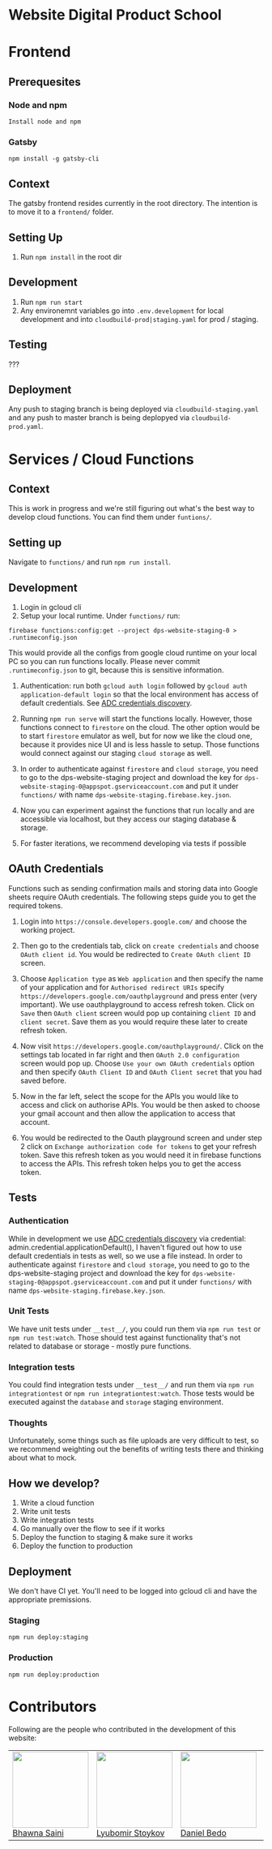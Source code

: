 # Website Digital Product School

# Frontend

## Prerequesites

### Node and npm

`Install node and npm`

### Gatsby

`npm install -g gatsby-cli`

## Context

The gatsby frontend resides currently in the root directory. The intention is to move it to a `frontend/` folder.

## Setting Up

1. Run `npm install` in the root dir

## Development

1. Run `npm run start`
2. Any environemnt variables go into `.env.development` for local development and into `cloudbuild-prod|staging.yaml` for prod / staging.

## Testing

???

## Deployment

Any push to staging branch is being deployed via `cloudbuild-staging.yaml` and any push to master branch is being deplopyed via `cloudbuild-prod.yaml`.

# Services / Cloud Functions

## Context

This is work in progress and we're still figuring out what's the best way to develop cloud functions. You can find them under `funtions/`.

## Setting up

Navigate to `functions/` and run `npm run install`.

## Development

1. Login in gcloud cli
2. Setup your local runtime. Under `functions/` run:

`firebase functions:config:get --project dps-website-staging-0 > .runtimeconfig.json`

This would provide all the configs from google cloud runtime on your local PC so you can run functions locally. Please never commit `.runtimeconfig.json` to git, because this is sensitive information.

1. Authentication: run both `gcloud auth login` followed by `gcloud auth application-default login` so that the local environment has access of default credentials. See [ADC credentials discovery](https://cloud.google.com/docs/authentication/production).

2. Running `npm run serve` will start the functions locally. However, those functions connect to `firestore` on the cloud. The other option would be to start `firestore` emulator as well, but for now we like the cloud one, because it provides nice UI and is less hassle to setup. Those functions would connect against our staging `cloud storage` as well.

3. In order to authenticate against `firestore` and `cloud storage`, you need to go to the dps-website-staging project and download the key for `dps-website-staging-0@appspot.gserviceaccount.com` and put it under `functions/` with name `dps-website-staging.firebase.key.json`.

4. Now you can experiment against the functions that run locally and are accessible via localhost, but they access our staging database & storage.

5. For faster iterations, we recommend developing via tests if possible

## OAuth Credentials

Functions such as sending confirmation mails and storing data into Google sheets require OAuth credentials. The following steps guide you to get the required tokens.

1. Login into `https://console.developers.google.com/` and choose the working project.

2. Then go to the credentials tab, click on `create credentials` and choose `OAuth client id`. You would be redirected to `Create OAuth client ID` screen.

3. Choose `Application type` as `Web application` and then specify the name of your application and for `Authorised redirect URIs` specify `https://developers.google.com/oauthplayground` and press enter (very important). We use oauthplayground to access refresh token. Click on `Save` then `OAuth client` screen would pop up containing `client ID` and `client secret`. Save them as you would require these later to create refresh token.

4. Now visit `https://developers.google.com/oauthplayground/`. Click on the settings tab located in far right and then `OAuth 2.0 configuration` screen would pop up. Choose `Use your own OAuth credentials` option and then specify `OAuth Client ID` and `OAuth Client secret` that you had saved before.

5. Now in the far left, select the scope for the APIs you would like to access and click on authorise APIs. You would be then asked to choose your gmail account and then allow the application to access that account.

6. You would be redirected to the Oauth playground screen and under step 2 click on `Exchange authorization code for tokens` to get your refresh token. Save this refresh token as you would need it in firebase functions to access the APIs. This refresh token helps you to get the access token.

## Tests

### Authentication

While in development we use [ADC credentials discovery](https://cloud.google.com/docs/authentication/production) via credential: admin.credential.applicationDefault(), I haven't figured out how to use default credentials in tests as well, so we use a file instead.
In order to authenticate against `firestore` and `cloud storage`, you need to go to the dps-website-staging project and download the key for `dps-website-staging-0@appspot.gserviceaccount.com` and put it under `functions/` with name `dps-website-staging.firebase.key.json`.

### Unit Tests

We have unit tests under `__test__/`, you could run them via `npm run test` or `npm run test:watch`. Those should test against functionality that's not related to database or storage - mostly pure functions.

### Integration tests

You could find integration tests under `__test__/` and run them via `npm run integrationtest` or `npm run integrationtest:watch`. Those tests would be executed against the `database` and `storage` staging environment.

### Thoughts

Unfortunately, some things such as file uploads are very difficult to test, so we recommend weighting out the benefits of writing tests there and thinking about what to mock.

## How we develop?

1. Write a cloud function
2. Write unit tests
3. Write integration tests
4. Go manually over the flow to see if it works
5. Deploy the function to staging & make sure it works
6. Deploy the function to production

## Deployment

We don't have CI yet. You'll need to be logged into gcloud cli and have the appropriate premissions.

### Staging

`npm run deploy:staging`

### Production

`npm run deploy:production`

# Contributors

Following are the people who contributed in the development of this website:

<table>
<tr>
<td>
        <img src="https://avatars0.githubusercontent.com/u/25259674?s=460&v=4" width="150px;"/><br />
        <a
                href="https://github.com/bhawna333"
                rel="noopener morefferer"
                target="_blank">
            Bhawna Saini
</a>
</td>
        <td>
        <img src="https://avatars0.githubusercontent.com/u/20355307?s=400&v=4" width="150px;"/><br />
         <a
                href="https://github.com/lustoykov"
                rel="noopener morefferer"
                target="_blank">
            Lyubomir Stoykov
</a>
        </td>
        <td>
        <img src="https://avatars3.githubusercontent.com/u/43818253?s=400&v=4" width="150px;"/><br />
     <a
                href="https://github.com/danielbedo"
                rel="noopener morefferer"
                target="_blank">
            Daniel Bedo
</a>
        </td>
        <td> <img src="https://avatars1.githubusercontent.com/u/10283674?s=460&v=4" width="150px;"/><br />
        <a
          href="https://github.com/mstockerl"
          rel="noopener morefferer"
          target="_blank">
          Michael Stockerl
        </a>
      </td>
      <td> <img src="https://avatars3.githubusercontent.com/u/41467952?s=400&v=4" width="150px;"/><br />
         <a
                href="https://github.com/BastianRieder"
                rel="noopener morefferer"
                target="_blank">
            Bastian Rieder
        </a>
     </td>

<td> <img src="https://avatars2.githubusercontent.com/u/5422354?s=400&v=4" width="150px;"/><br />
         <a
                href="https://github.com/Brothman"
                rel="noopener morefferer"
                target="_blank">
            Benji Rothman
</a>
         </td>

<td> <img src="https://avatars2.githubusercontent.com/u/39758486?s=400&v=4" width="150px;"/><br />
         <a
                href="https://github.com/ayamlearning"
                rel="noopener morefferer"
                target="_blank">
            Yasin Musa Ayami
</a>
         </td>

<td> <img src="https://avatars2.githubusercontent.com/u/45259171?s=400&v=4" width="150px;"/><br />
         <a
                href="https://github.com/Annina2806"
                rel="noopener morefferer"
                target="_blank">
            Annina Schaupp
</a>
         </td>

<td> <img src="https://avatars3.githubusercontent.com/u/43818253?s=400&v=4" width="150px;"/><br />
         <a
                href="https://github.com/pranjal2394"
                rel="noopener morefferer"
                target="_blank">
            pranjal2394
</a>
         </td>

</table>
